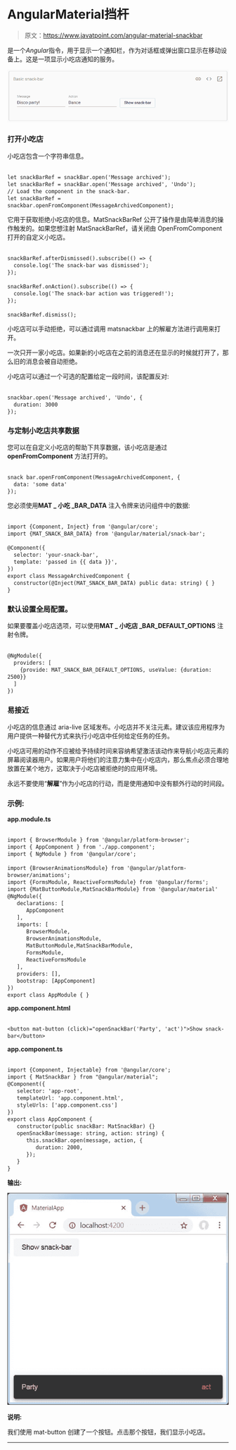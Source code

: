 # AngularMaterial挡杆

> 原文：<https://www.javatpoint.com/angular-material-snackbar>

<matsnackbar>是一个*Angular*指令，用于显示一个通知栏，作为对话框或弹出窗口显示在移动设备上。这是一项显示小吃店通知的服务。</matsnackbar>

![Angular Material Snackbar](img/1fee743d1c859ed468f84d6667abc1b7.png)

### 打开小吃店

小吃店包含一个字符串信息。

```

let snackBarRef = snackBar.open('Message archived');
let snackBarRef = snackBar.open('Message archived', 'Undo');
// Load the component in the snack-bar.
let snackBarRef = snackbar.openFromComponent(MessageArchivedComponent);

```

它用于获取拒绝小吃店的信息。MatSnackBarRef 公开了操作是由简单消息的操作触发的。如果您想注射 MatSnackBarRef，请关闭由 OpenFromComponent 打开的自定义小吃店。

```

snackBarRef.afterDismissed().subscribe(() => {
  console.log('The snack-bar was dismissed');
});

snackBarRef.onAction().subscribe(() => {
  console.log('The snack-bar action was triggered!');
});

snackBarRef.dismiss();

```

小吃店可以手动拒绝，可以通过调用 matsnackbar 上的解雇方法进行调用来打开。

一次只开一家小吃店。如果新的小吃店在之前的消息还在显示的时候就打开了，那么旧的消息会被自动拒绝。

小吃店可以通过一个可选的配置给定一段时间，该配置反对:

```

snackbar.open('Message archived', 'Undo', {
  duration: 3000
});

```

### 与定制小吃店共享数据

您可以在自定义小吃店的帮助下共享数据，该小吃店是通过 **openFromComponent** 方法打开的。

```

snack bar.openFromComponent(MessageArchivedComponent, {
  data: 'some data'
});

```

您必须使用**MAT _ 小吃 _BAR_DATA** 注入令牌来访问组件中的数据:

```

import {Component, Inject} from '@angular/core';
import {MAT_SNACK_BAR_DATA} from '@angular/material/snack-bar';

@Component({
  selector: 'your-snack-bar',
  template: 'passed in {{ data }}',
})
export class MessageArchivedComponent {
  constructor(@Inject(MAT_SNACK_BAR_DATA) public data: string) { }
}

```

### 默认设置全局配置。

如果要覆盖小吃店选项，可以使用**MAT _ 小吃店 _BAR_DEFAULT_OPTIONS** 注射令牌。

```

@NgModule({
  providers: [
    {provide: MAT_SNACK_BAR_DEFAULT_OPTIONS, useValue: {duration: 2500}}
  ]
})

```

### 易接近

小吃店的信息通过 aria-live 区域发布。小吃店并不关注元素。建议该应用程序为用户提供一种替代方式来执行小吃店中任何给定任务的任务。

小吃店可用的动作不应被给予持续时间来容纳希望激活该动作来导航小吃店元素的屏幕阅读器用户。如果用户将他们的注意力集中在小吃店内，那么焦点必须合理地放置在某个地方，这取决于小吃店被拒绝时的应用环境。

永远不要使用“**解雇**”作为小吃店的行动，而是使用通知中没有额外行动的时间段。

### 示例:

**app.module.ts**

```

import { BrowserModule } from '@angular/platform-browser';
import { AppComponent } from './app.component';
import { NgModule } from '@angular/core';

import {BrowserAnimationsModule} from '@angular/platform-browser/animations';
import {FormsModule, ReactiveFormsModule} from '@angular/forms';
import {MatButtonModule,MatSnackBarModule} from '@angular/material'
@NgModule({
   declarations: [
      AppComponent
   ],
   imports: [
      BrowserModule,
      BrowserAnimationsModule,
      MatButtonModule,MatSnackBarModule,
      FormsModule,
      ReactiveFormsModule
   ],
   providers: [],
   bootstrap: [AppComponent]
})
export class AppModule { }

```

**app.component.html**

```

<button mat-button (click)="openSnackBar('Party', 'act')">Show snack-bar</button>

```

**app.component.ts**

```

import {Component, Injectable} from '@angular/core';
import { MatSnackBar } from "@angular/material";
@Component({
   selector: 'app-root',
   templateUrl: 'app.component.html',
   styleUrls: ['app.component.css']
})
export class AppComponent {
   constructor(public snackBar: MatSnackBar) {}
   openSnackBar(message: string, action: string) {
      this.snackBar.open(message, action, {
         duration: 2000,
      });
   } 
}   

```

**输出:**

![Angular Material Snackbar](img/5c95d7dd38d3ecccbd965a4ac3c2daaa.png)

**说明:**

我们使用 mat-button 创建了一个按钮。点击那个按钮，我们显示小吃店。

* * *